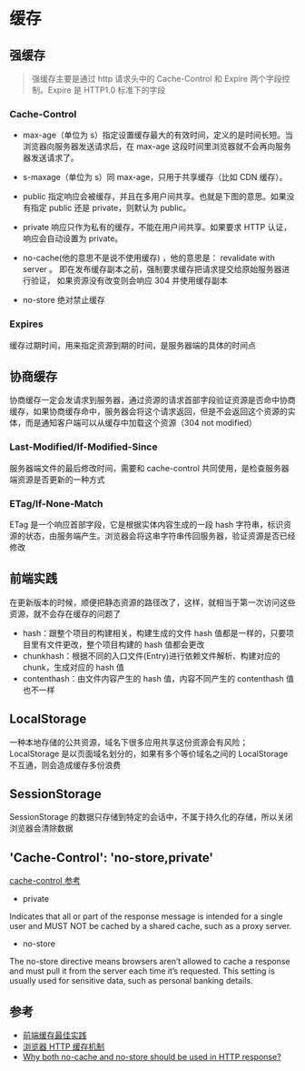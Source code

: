 # 缓存

## 强缓存

> 强缓存主要是通过 http 请求头中的 Cache-Control 和 Expire 两个字段控制。Expire 是 HTTP1.0 标准下的字段

### Cache-Control

- max-age（单位为 s）指定设置缓存最大的有效时间，定义的是时间长短。当浏览器向服务器发送请求后，在 max-age 这段时间里浏览器就不会再向服务器发送请求了。

- s-maxage（单位为 s）同 max-age，只用于共享缓存（比如 CDN 缓存）。

- public 指定响应会被缓存，并且在多用户间共享。也就是下图的意思。如果没有指定 public 还是 private，则默认为 public。

- private 响应只作为私有的缓存，不能在用户间共享。如果要求 HTTP 认证，响应会自动设置为 private。

- no-cache(他的意思不是说不使用缓存) ，他的意思是： revalidate with server 。 即在发布缓存副本之前，强制要求缓存把请求提交给原始服务器进行验证， 如果资源没有改变则会响应 304 并使用缓存副本

- no-store 绝对禁止缓存

### Expires

缓存过期时间，用来指定资源到期的时间，是服务器端的具体的时间点

## 协商缓存

协商缓存一定会发请求到服务器，通过资源的请求首部字段验证资源是否命中协商缓存，如果协商缓存命中，服务器会将这个请求返回，但是不会返回这个资源的实体，而是通知客户端可以从缓存中加载这个资源（304 not modified）

### Last-Modified/If-Modified-Since

服务器端文件的最后修改时间，需要和 cache-control 共同使用，是检查服务器端资源是否更新的一种方式

### ETag/If-None-Match

ETag 是一个响应首部字段，它是根据实体内容生成的一段 hash 字符串，标识资源的状态，由服务端产生。浏览器会将这串字符串传回服务器，验证资源是否已经修改

## 前端实践

在更新版本的时候，顺便把静态资源的路径改了，这样，就相当于第一次访问这些资源，就不会存在缓存的问题了

- hash：跟整个项目的构建相关，构建生成的文件 hash 值都是一样的，只要项目里有文件更改，整个项目构建的 hash 值都会更改
- chunkhash：根据不同的入口文件(Entry)进行依赖文件解析、构建对应的 chunk，生成对应的 hash 值
- contenthash：由文件内容产生的 hash 值，内容不同产生的 contenthash 值也不一样

## LocalStorage

一种本地存储的公共资源，域名下很多应用共享这份资源会有风险；LocalStorage 是以页面域名划分的，如果有多个等价域名之间的 LocalStorage 不互通，则会造成缓存多份浪费

## SessionStorage

SessionStorage 的数据只存储到特定的会话中，不属于持久化的存储，所以关闭浏览器会清除数据

## 'Cache-Control': 'no-store,private'

[cache-control 参考](https://www.imperva.com/learn/performance/cache-control/)

- private

Indicates that all or part of the response message is intended for a single user and MUST NOT be cached by a shared cache, such as a proxy server.

- no-store

The no-store directive means browsers aren’t allowed to cache a response and must pull it from the server each time it’s requested. This setting is usually used for sensitive data, such as personal banking details.

## 参考

- [前端缓存最佳实践](https://juejin.im/post/5c136bd16fb9a049d37efc47)
- [浏览器 HTTP 缓存机制](https://juejin.im/post/5a673af06fb9a01c927ed880)
- [Why both no-cache and no-store should be used in HTTP response?](https://stackoverflow.com/questions/866822/why-both-no-cache-and-no-store-should-be-used-in-http-response)
